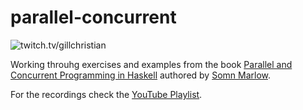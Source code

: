 # parallel-concurrent

![twitch.tv/gillchristian](https://img.shields.io/badge/twitch.tv-gillchristian-purple?logo=twitch&style=for-the-badge)

Working throuhg exercises and examples from the book
[Parallel and Concurrent Programming in Haskell](https://simonmar.github.io/pages/pcph.html)
authored by [Somn Marlow](https://simonmar.github.io/).

For the recordings check the
[YouTube Playlist](https://www.youtube.com/playlist?list=PLEhkZhBLBv83fvFQ3XrM0o50UMGNGyHZW).
